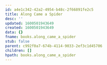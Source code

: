 ```yaml
---
id: a4e1c342-42a2-4954-b48c-2f66891fe2c5
title: Along Came a Spider
desc: ''
updated: 1600501943649
created: 1600501943649
data: {}
fname: books.along_came_a_spider
stub: false
parent: c992f0a7-674b-4114-9033-2ef3c1d45706
children: []
hpath: books.along_came_a_spider
---
```

## 
